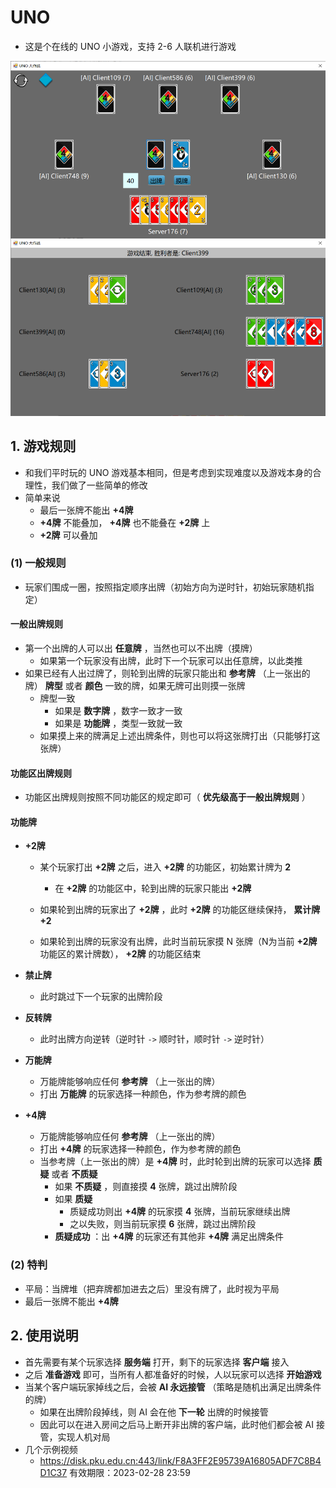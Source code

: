 # UNO

+ 这是个在线的 UNO 小游戏，支持 2-6 人联机进行游戏

<img src="img/Use-6Players.png" style="zoom: 80%;" />



## 1. 游戏规则

+ 和我们平时玩的 UNO 游戏基本相同，但是考虑到实现难度以及游戏本身的合理性，我们做了一些简单的修改
+ 简单来说
    + 最后一张牌不能出 **+4牌** 
    + **+4牌** 不能叠加， **+4牌** 也不能叠在 **+2牌** 上
    + **+2牌** 可以叠加




### (1) 一般规则

+ 玩家们围成一圈，按照指定顺序出牌（初始方向为逆时针，初始玩家随机指定）



#### 一般出牌规则

+ 第一个出牌的人可以出 **任意牌** ，当然也可以不出牌（摸牌）
    + 如果第一个玩家没有出牌，此时下一个玩家可以出任意牌，以此类推
+ 如果已经有人出过牌了，则轮到出牌的玩家只能出和 **参考牌** （上一张出的牌） **牌型** 或者 **颜色** 一致的牌，如果无牌可出则摸一张牌
    + 牌型一致
        + 如果是 **数字牌** ，数字一致才一致
        + 如果是 **功能牌** ，类型一致就一致
    + 如果摸上来的牌满足上述出牌条件，则也可以将这张牌打出（只能够打这张牌）



#### 功能区出牌规则

+ 功能区出牌规则按照不同功能区的规定即可（ **优先级高于一般出牌规则** ）



#### 功能牌

+ **+2牌** 

    + 某个玩家打出 **+2牌** 之后，进入 **+2牌** 的功能区，初始累计牌为 **2** 
        + 在 **+2牌** 的功能区中，轮到出牌的玩家只能出 **+2牌** 

    + 如果轮到出牌的玩家出了 **+2牌** ，此时 **+2牌** 的功能区继续保持， **累计牌+2** 

    + 如果轮到出牌的玩家没有出牌，此时当前玩家摸 N 张牌（N为当前 **+2牌** 功能区的累计牌数）， **+2牌** 的功能区结束

+ **禁止牌** 
    + 此时跳过下一个玩家的出牌阶段
+ **反转牌** 
    + 此时出牌方向逆转（逆时针 `->` 顺时针，顺时针 `->` 逆时针）
+ **万能牌** 
    + 万能牌能够响应任何 **参考牌** （上一张出的牌）
    + 打出 **万能牌** 的玩家选择一种颜色，作为参考牌的颜色
+ **+4牌** 
    + 万能牌能够响应任何 **参考牌** （上一张出的牌）
    + 打出 **+4牌** 的玩家选择一种颜色，作为参考牌的颜色
    + 当参考牌（上一张出的牌）是 **+4牌** 时，此时轮到出牌的玩家可以选择 **质疑** 或者 **不质疑** 
        + 如果 **不质疑** ，则直接摸 **4** 张牌，跳过出牌阶段
        + 如果 **质疑** 
            + 质疑成功则出 **+4牌** 的玩家摸 **4** 张牌，当前玩家继续出牌
            + 之以失败，则当前玩家摸 **6** 张牌，跳过出牌阶段
        + **质疑成功** ：出 **+4牌** 的玩家还有其他非 **+4牌** 满足出牌条件



### (2) 特判

+ 平局：当牌堆（把弃牌都加进去之后）里没有牌了，此时视为平局
+ 最后一张牌不能出 **+4牌** 



## 2. 使用说明

+ 首先需要有某个玩家选择 **服务端** 打开，剩下的玩家选择 **客户端** 接入
+ 之后 **准备游戏** 即可，当所有人都准备好的时候，人以玩家可以选择 **开始游戏** 
+ 当某个客户端玩家掉线之后，会被 **AI 永远接管** （策略是随机出满足出牌条件的牌）
    + 如果在出牌阶段掉线，则 AI 会在他 **下一轮** 出牌的时候接管
    + 因此可以在进入房间之后马上断开非出牌的客户端，此时他们都会被 AI 接管，实现人机对局
+ 几个示例视频
    + https://disk.pku.edu.cn:443/link/F8A3FF2E95739A16805ADF7C8B4D1C37
      有效期限：2023-02-28 23:59
